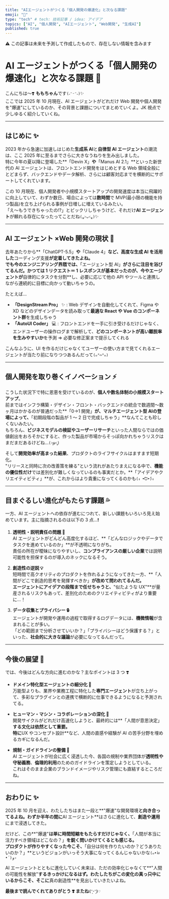```yaml
---
title: "AIエージェントがつくる「個人開発の爆速化」と次なる課題"
emoji: "🎀"
type: "tech" # tech: 技術記事 / idea: アイデア
topics: ["AI", "個人開発", "AIエージェント", "Web開発", "生成AI"]
published: true
---
```


⚠️ この記事は未来を予測して作成したもので、存在しない情報を含みます

# AI エージェントがつくる「個人開発の爆速化」と次なる課題 🚀

こんにちは〜❣️ **ももちゃん**です`(˶ᵔᵕᵔ˶)`✨  
ここでは 2025 年 10 月現在、AI エージェントがどれだけ Web 開発や個人開発を"爆速"にしているのか、その背景と課題についてまとめていくよ。JK 視点で少しゆるく紹介していくね。

---

## はじめに ✨

2023 年から急速に加速しはじめた**生成系 AI**と**自律型 AI エージェント**の潮流は、ここ 2025 年に至るまでさらに大きなうねりを生み出しました。  
特に今年の夏以降に登場した**「Devin X」**や**「Manus AI 2.1」**といった新世代の AI エージェントは、フロントエンド開発をはじめとする Web 領域全般にとどまらず、バックエンドやデータ解析、さらには顧客対応までを横断的にサポートしてくれています。

この 10 月現在、個人開発者や小規模スタートアップの開発速度は本当に飛躍的に向上していて、わずか数日、場合によっては**数時間**で MVP(最小限の機能を持つ製品)を立ち上げられる事例が日増しに増えているみたい。  
「え〜もうできちゃったの!?」とビックリしちゃうけど、それだけ**AI エージェント**が頼れる存在になったってことだね`(⁎˃ᴗ˂⁎)`✨

---

## AI エージェント ×Web 開発の現状 🤖

去年あたりから**「ChatGPT-5.5」**や**「Claude 4」**など、高度な生成 AI を活用した**コーディング支援**が定着してきたよね。  
でも今のエンジニアリング界隈では、**「エージェント型 AI」**がさらに注目を浴びてるんだ。かつては 1 リクエスト＝ 1 レスポンスが基本だったのが、今やエージェントが**自律的にタスクを分割**し、必要に応じて他の API やツールと連携しながら連続的に目標に向かって動いちゃうの。

たとえば…

- **「DesignStream Pro」** ✨ : Web デザインを自動化してくれて、Figma や XD などのデザインデータを読み取って**最適な React や Vue のコンポーネント群**を生成しちゃう
- **「AutoUI Coder」** 💻 : フロントエンドを一手に引き受けるだけじゃなく、エンドユーザーの操作ログまで解析して、**どのコンポーネントが高い離脱率を生みやすいか**を予測 ⇒ 必要な修正案まで提示してくれる

こんなふうに、UI を作るだけじゃなくてユーザーの使い方まで見てくれるエージェントが当たり前になりつつあるんだって`(๑°⌓°๑)`

---

## 個人開発を取り巻くイノベーション ⚡

こうした状況下で特に恩恵を受けているのが、**個人や数名体制の小規模スタートアップ**。  
前まではインフラ構築・デザイン・フロント・バックエンドの統合で数週間～数ヶ月はかかるのが普通だった**「0→1 開発」**が、**マルチエージェント型 AI**の登場によって、**「初期段階の製品が 1 ～ 2 日で完成しちゃう」**なんてことも珍しくないみたい。  
もちろん、**ビジネスモデルの検証やユーザーリサーチ**といった人間ならではの価値創出をおろそかにすると、作った製品が市場からそっぽ向かれちゃうリスクはまだまだあるけどね…`(˃̥̥ω˂̥̥̥)`

そして**開発効率が高まった結果**、プロダクトのライフサイクルはますます短期化。  
"リリースと同時に次の改善策を練る"という流れがあたりまえになる中で、**機能の優位性だけ**では差別化が難しくなっているのも事実だとか。**「アイデアやクリエイティビティ」**が、これからはより貴重になってくるのかも`(ง •̀ᗜ•́)ง`

---

## 目まぐるしい進化がもたらす課題 💦

一方、AI エージェントへの依存が進むにつれて、新しい課題もいろいろ見え始めています。主に指摘されるのは以下の 3 点…❗

1. **透明性・説明責任の問題 🔎**  
   AI エージェントがどんどん高度化するほど、**「どんなロジックやデータでタスクを進めているのか」**が不透明になりがち。  
   責任の所在が曖昧になりやすいし、**コンプライアンスの厳しい企業**では説明可能性を担保するのが導入のネックになるそう。

2. **創造性の逆説 💡**  
   短時間で高クオリティのプロダクトを作れるようになってきた一方、**「人間がどこで創造的思考を発揮すべきか」**が改めて問われてるんだ。  
   エージェントにアイデアの段階まで任せちゃうと、**"似たような UX"**が量産されるリスクもあって、差別化のためのクリエイティビティがより重要に…！

3. **データ収集とプライバシー 🔒**  
   エージェントが開発や運用の過程で取得するログデータには、**機微情報**が含まれることが多い。  
   「どの範囲まで分析させていいか？」「プライバシーはどう保護する？」といった、**社会的に大きな議論**が必要になってるんだって。

---

## 今後の展望 🌱

では、今後はどんな方向に進むのかな？主なポイントは 3 つ ❣️

- **ドメイン特化型エージェントの細分化 🔧**  
  万能型よりも、業界や業務工程に特化した**専門エージェント**が立ち上がって、多彩なプラグインとの連携で横断的に仕事できるようになると予測されてる。

- **ヒューマン・マシン・コラボレーションの深化 🌟**  
  開発サイクルがどれだけ高速化しようと、最終的には**「人間が意思決定」**する文化は依然として重要。  
  特に**UX やコンセプト設計**など、人間の直感や経験が AI の苦手分野を埋めるカギになるんだ。

- **規制・ガイドラインの整備 📝**  
  AI エージェントが社会に広く浸透した今、各国の規制や業界団体が**透明性や守秘義務**、**倫理的利用**のためのガイドラインを策定しようとしている。  
  これはそのまま企業のブランドイメージやリスク管理にも直結するところだね。

---

## おわりに ✨

2025 年 10 月を迎え、わたしたちはまた一段と**"爆速"な開発環境**と向き合ってるよね。わずか半年の間に**AI エージェント**はさらに進化して、**創造や運用**にまで浸透してきた。

だけど、この**"爆速"**は単に時間短縮をもたらすだけじゃなく、**「人間が本当に注力すべき領域はどこなの？」**を鋭く問いかけてくるとも感じる。  
プロダクトが作りやすくなった今こそ、**「自分は何を作りたいのか？どうありたいのか？」**というビジョンがいっそう大事になってくるんじゃないかな`(๑•̀ㅂ•́)و✧`

AI エージェントとともに進化していく未来は、ただの効率化じゃなくて**"人間の可能性を解放"**するきっかけになるはず。わたしたちがこの変化の真っ只中にいるからこそ、そこに**真の創造性**を見出していきたいよね。

**最後まで読んでくれてありがとう ❣️ またね`(˘͈ᵕ˘͈)♡`**
